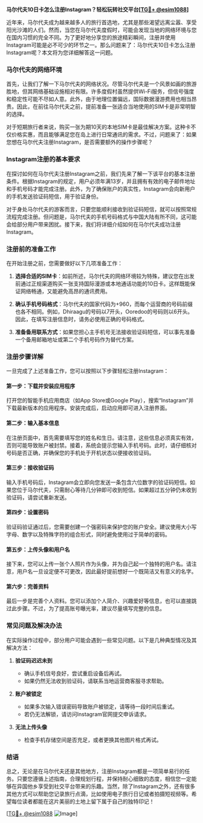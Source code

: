 **马尔代夫10日卡怎么注册Instagram？轻松玩转社交平台[[TG💪+ @esim1088](https://t.me/s/esim1088)]**

近年来，马尔代夫成为越来越多人的旅行首选地，尤其是那些渴望远离尘嚣、享受阳光沙滩的人们。然而，当您在马尔代夫度假时，可能会发现当地的网络环境与您在国内习惯的完全不同。为了更好地分享您的旅途精彩瞬间，注册并使用Instagram可能是必不可少的环节之一。那么问题来了：马尔代夫10日卡怎么注册Instagram呢？本文将为您详细解答这一问题。

### 马尔代夫的网络环境

首先，让我们了解一下马尔代夫的网络状况。尽管马尔代夫是一个风景如画的旅游胜地，但其网络基础设施相对有限。许多度假村虽然提供Wi-Fi服务，但信号强度和稳定性可能不尽如人意。此外，由于地理位置偏远，国际数据漫游费用也相当昂贵。因此，在前往马尔代夫之前，提前准备一张适合当地使用的SIM卡是非常明智的选择。

对于短期旅行者来说，购买一张为期10天的本地SIM卡是最佳解决方案。这种卡不仅价格实惠，而且能够满足您在岛上进行日常通讯的需求。不过，问题来了：如果您想在马尔代夫注册Instagram，是否需要额外的操作步骤呢？

### Instagram注册的基本要求

在探讨如何在马尔代夫注册Instagram之前，我们先来了解一下该平台的基本注册条件。根据Instagram的规定，用户必须年满13岁，并且拥有有效的电子邮件地址和手机号码才能完成注册。此外，为了确保账户的真实性，Instagram会向新用户的手机发送验证码短信，用于验证身份。

对于身处马尔代夫的游客而言，只要您能顺利接收到验证码短信，就可以按照常规流程完成注册。但问题是，马尔代夫的手机号码格式与中国大陆有所不同，这可能会给部分用户带来困扰。接下来，我们将详细介绍如何在马尔代夫成功注册Instagram。

### 注册前的准备工作

在开始注册之前，您需要做好以下几项准备工作：

1. **选择合适的SIM卡**：如前所述，马尔代夫的网络环境较为特殊，建议您在出发前通过正规渠道购买一张支持国际漫游或本地通话功能的10日卡。这样既能保证网络畅通，又能避免高昂的通讯费用。
   
2. **确认手机号码格式**：马尔代夫的国家代码为+960，而每个运营商的号码前缀也各不相同。例如，Dhiraagu的号码以7开头，Ooredoo的号码则以6开头。因此，在填写注册信息时，请务必使用正确的号码格式。

3. **准备备用联系方式**：如果您担心主手机号无法接收验证码短信，可以事先准备一个备用邮箱地址或第二个手机号码作为替代方案。

### 注册步骤详解

一旦完成了上述准备工作，您可以按照以下步骤轻松注册Instagram：

#### 第一步：下载并安装应用程序
打开您的智能手机应用商店（如App Store或Google Play），搜索“Instagram”并下载最新版本的应用程序。安装完成后，启动应用即可进入注册界面。

#### 第二步：输入基本信息
在注册页面中，首先需要填写您的姓名和生日。请注意，这些信息必须真实有效，否则可能导致账户被封禁。接着，系统会提示您输入手机号码。此时，请仔细核对号码是否正确，并确保您的手机处于开机状态以便接收验证码。

#### 第三步：接收验证码
输入手机号码后，Instagram会立即向您发送一条包含六位数字的验证码短信。如果您位于马尔代夫，只需耐心等待几分钟即可收到短信。如果超过五分钟仍未收到验证码，请尝试重新发送。

#### 第四步：设置密码
验证码验证通过后，您需要创建一个强密码来保护您的账户安全。建议使用大小写字母、数字以及特殊字符的组合形式，同时避免使用过于简单的密码。

#### 第五步：上传头像和用户名
接下来，您可以上传一张个人照片作为头像，并为自己起一个独特的用户名。请注意，用户名一旦设定便不可更改，因此最好提前想好一个既简洁又有意义的名字。

#### 第六步：完善资料
最后一步是完善个人资料。您可以添加个人简介、兴趣爱好等信息，也可以直接跳过此步骤。不过，为了提高账号曝光率，建议尽量填写完整的信息。

### 常见问题及解决办法

在实际操作过程中，部分用户可能会遇到一些常见问题。以下是几种典型情况及其解决方法：

1. **验证码迟迟未到**
   - 确认手机信号良好，尝试重启设备后再试。
   - 如果仍然无法收到验证码，请联系当地运营商客服寻求帮助。

2. **账户被锁定**
   - 如果多次输入错误密码导致账户被锁定，请等待一段时间后重试。
   - 若仍无法解锁，请访问Instagram官网提交申诉请求。

3. **无法上传头像**
   - 检查手机存储空间是否充足，或者更换其他图片格式再试。

### 结语

总之，无论是在马尔代夫还是其他地方，注册Instagram都是一项简单易行的任务。只要您遵循上述指南，合理规划行程，并保持耐心细致的态度，相信您一定能够在异国他乡享受到社交平台带来的乐趣。当然，除了Instagram之外，还有很多其他方式可以帮助您记录旅行点滴，比如使用电子旅行日记或者拍摄短视频等。希望每位读者都能在这片美丽的土地上留下属于自己的独特印记！

[[TG💪+ @esim1088](https://t.me/s/esim1088) ![Image](https://i.postimg.cc/4NQfJmqS/Snipaste-2025-05-13-00-14-12.png)]